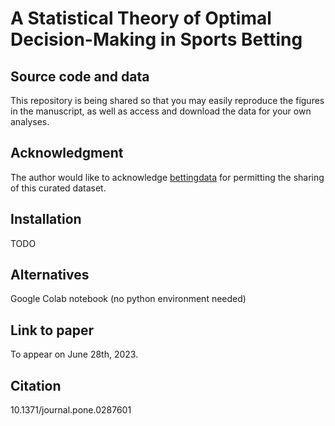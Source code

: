 # A Statistical Theory of Optimal Decision-Making in Sports Betting
## Source code and data

This repository is being shared so that you may easily reproduce the figures 
in the manuscript, as well as access and download the data for your own analyses. 

## Acknowledgment 
The author would like to acknowledge [bettingdata](https://bettingdata.com/) 
for permitting the sharing of this curated dataset. 

## Installation
TODO

## Alternatives
Google Colab notebook (no python environment needed)

## Link to paper
To appear on June 28th, 2023. 

## Citation
10.1371/journal.pone.0287601


